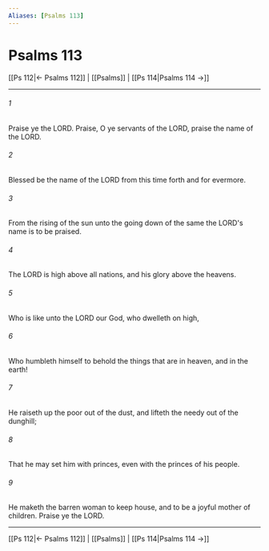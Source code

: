 ```yaml
---
Aliases: [Psalms 113]
---
```

# Psalms 113

[[Ps 112|← Psalms 112]] | [[Psalms]] | [[Ps 114|Psalms 114 →]]
***



###### 1 
Praise ye the LORD. Praise, O ye servants of the LORD, praise the name of the LORD. 

###### 2 
Blessed be the name of the LORD from this time forth and for evermore. 

###### 3 
From the rising of the sun unto the going down of the same the LORD's name is to be praised. 

###### 4 
The LORD is high above all nations, and his glory above the heavens. 

###### 5 
Who is like unto the LORD our God, who dwelleth on high, 

###### 6 
Who humbleth himself to behold the things that are in heaven, and in the earth! 

###### 7 
He raiseth up the poor out of the dust, and lifteth the needy out of the dunghill; 

###### 8 
That he may set him with princes, even with the princes of his people. 

###### 9 
He maketh the barren woman to keep house, and to be a joyful mother of children. Praise ye the LORD.

***
[[Ps 112|← Psalms 112]] | [[Psalms]] | [[Ps 114|Psalms 114 →]]
